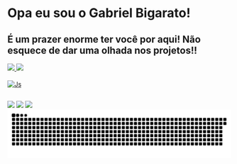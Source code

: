 # Opa eu sou o Gabriel Bigarato!

## É um prazer enorme ter você por aqui! Não esquece de dar uma olhada nos projetos!!

<a href="https://github.com/GabrielBigarato">
<img height="170cm" src="https://github-readme-stats.vercel.app/api?username=GabrielBigarato&show_icons=true">
<img height="170cm" src="https://github-readme-stats.vercel.app/api?username=GabrielBigarato&show_icons=true&theme=dracula">


<div style="display: inline_block"><br>
  
  <img align="center" alt="Js" height="40" width="300" src="https://skillicons.dev/icons?i=java,javascript,python,html,css,kotlin,">
  
</div>

##

<div> 
  <a href="https://www.instagram.com/bigaratou/" target="_blank"><img src="https://img.shields.io/badge/-Instagram-%23E4405F?style=for-the-badge&logo=instagram&logoColor=white" target="_blank"></a>
  <a href = "mailto:g.biga1234@gmail.com"><img src="https://img.shields.io/badge/-Gmail-%23333?style=for-the-badge&logo=gmail&logoColor=white" target="_blank"></a>
  <a href="https://www.linkedin.com/in/gabriel-bigarat0" target="_blank"><img src="https://img.shields.io/badge/-LinkedIn-%230077B5?style=for-the-badge&logo=linkedin&logoColor=white" target="_blank"></a>
  
</div>

<img src="https://raw.githubusercontent.com/GabrielBigarato/GabrielBigarato/output/github-contribution-grid-snake.svg" alt="snake gif" />



